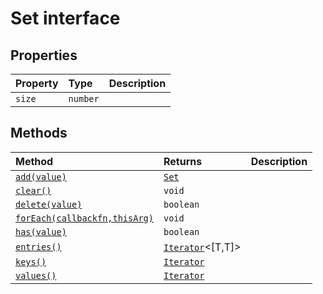 # Set interface










## Properties

| Property	   | Type	| Description|
|:-------------|:-------|:-----------|
|`size`      | `number` |  |




## Methods

| Method	   |  Returns	| Description|
|:-------------|:-------|:-----------|
|[`add(value)`](add-hbje9.md)      | [`Set`](../es6-collections/set.md)<T> |  |
|[`clear()`](clear-xlxs9.md)      | `void` |  |
|[`delete(value)`](delete-olfe9.md)      | `boolean` |  |
|[`forEach(callbackfn,thisArg)`](foreach-dkle9.md)      | `void` |  |
|[`has(value)`](has-wh3m9.md)      | `boolean` |  |
|[`entries()`](entries-xggk9.md)      | [`Iterator`](../es6-collections/iterator.md)<[T,T]> |  |
|[`keys()`](keys-otoo9.md)      | [`Iterator`](../es6-collections/iterator.md)<T> |  |
|[`values()`](values-xpge9.md)      | [`Iterator`](../es6-collections/iterator.md)<T> |  |



